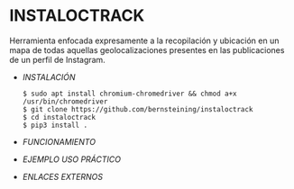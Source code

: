 # **INSTALOCTRACK**

Herramienta enfocada expresamente a la recopilación y ubicación en un mapa de todas aquellas geolocalizaciones presentes en las publicaciones de un perfil de Instagram.

- *INSTALACIÓN*

      $ sudo apt install chromium-chromedriver && chmod a+x /usr/bin/chromedriver
      $ git clone https://github.com/bernsteining/instaloctrack
      $ cd instaloctrack
      $ pip3 install .

- *FUNCIONAMIENTO*




- *EJEMPLO USO PRÁCTICO*



- *ENLACES EXTERNOS*
